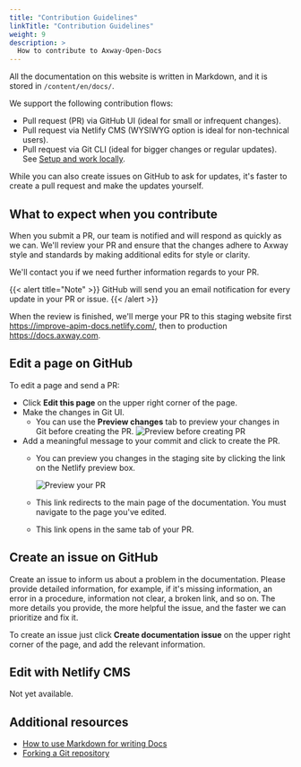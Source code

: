 ```yaml
---
title: "Contribution Guidelines"
linkTitle: "Contribution Guidelines"
weight: 9
description: >
  How to contribute to Axway-Open-Docs
---
```


All the documentation  on this website is written in Markdown, and it is stored in `/content/en/docs/`.

We support the following contribution flows:

* Pull request (PR) via GitHub UI (ideal for small or infrequent changes).
* Pull request via Netlify CMS (WYSIWYG option is ideal for non-technical users).
* Pull request via Git CLI (ideal for bigger changes or regular updates). See [Setup and work locally](/docs/contribution_guidelines/setup_work_locally).

While you can also create issues on GitHub to ask for updates, it's faster to create a pull request and make the updates yourself.

## What to expect when you contribute

When you submit a PR, our team is notified and will respond as quickly as we can. We'll review your PR and ensure that the changes adhere to Axway style and standards by making additional edits for style or clarity.

We'll contact you if we need further information regards to your PR.

{{< alert title="Note" >}}
GitHub will send you an email notification for every update in your PR or issue.
{{< /alert >}}

When the review is finished, we'll merge your PR to this staging website first <https://improve-apim-docs.netlify.com/>, then to production <https://docs.axway.com>.

## Edit a page on GitHub

To edit a page and send a PR:

* Click **Edit this page** on the upper right corner of the page.
* Make the changes in Git UI.
  + You can use the **Preview changes** tab to preview your changes in Git before creating the PR.
    ![Preview before creating PR](/Images/docbook/images/contributing/netlify_preview_beforecreating_PR.png)
* Add a meaningful message to your commit and click to create the PR.
  + You can preview you changes in the staging site by clicking the link on the Netlify preview box.

    ![Preview your PR](/Images/docbook/images/contributing/netlify_preview_PR.png)

  + This link redirects to the main page of the documentation. You must navigate to the page you've edited.
  + This link opens in the same tab of your PR.

## Create an issue on GitHub

Create an issue to inform us about a problem in the documentation. Please provide detailed information, for example, if it's missing information, an error in a procedure, information not clear, a broken link, and so on. The more details you provide, the more helpful the issue, and the faster we can prioritize and fix it.

To create an issue just click **Create documentation issue** on the upper right corner of the page, and add the relevant information.

## Edit with Netlify CMS

Not yet available.

## Additional resources

* [How to use Markdown for writing Docs](https://docs.microsoft.com/en-us/contribute/how-to-write-use-markdown)
* [Forking a Git repository](https://help.github.com/en/articles/fork-a-repo)
